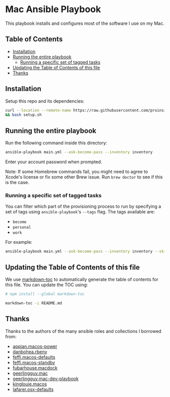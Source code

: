 # Mac Ansible Playbook

This playbook installs and configures most of the software I use on my Mac.

## Table of Contents

<!-- toc -->

-   [Installation](#installation)
-   [Running the entire playbook](#running-the-entire-playbook)
    -   [Running a specific set of tagged tasks](#running-a-specific-set-of-tagged-tasks)
-   [Updating the Table of Contents of this file](#updating-the-table-of-contents-of-this-file)
-   [Thanks](#thanks)

<!-- tocstop -->

## Installation

Setup this repo and its dependencies:

```bash
curl --location --remote-name https://raw.githubusercontent.com/proinsias/mac-playbook/master/bin/setup.sh \
&& bash setup.sh
```

## Running the entire playbook

Run the following command inside this directory:

```bash
ansible-playbook main.yml --ask-become-pass --inventory inventory
```

Enter your account password when prompted.

Note: If some Homebrew commands fail,
you might need to agree to Xcode's license or fix some other Brew issue.
Run `brew doctor` to see if this is the case.

### Running a specific set of tagged tasks

You can filter which part of the provisioning process to run
by specifying a set of tags using `ansible-playbook`'s `--tags` flag.
The tags available are:

-   `become`
-   `personal`
-   `work`

For example:

```bash
ansible-playbook main.yml --ask-become-pass --inventory inventory --skip-tags "become" --tags "personal"
```

## Updating the Table of Contents of this file

We use [markdown-toc](https://github.com/jonschlinkert/markdown-toc)
to automatically generate the table of contents for this file. You can
update the TOC using:

```bash
# npm install --global markdown-toc

markdown-toc -i README.md
```

## Thanks

Thanks to the authors of the many ansible roles and collections I borrowed from:

-   [appian.macos-power](https://github.com/appian/ansible-role-macos-power)
-   [danbohea.rbenv](https://github.com/danbohea/ansible-role-rbenv)
-   [feffi.macos-defaults](https://github.com/feffi/ansible-macos-defaults.git)
-   [feffi.macos-standby](https://github.com/feffi/ansible-macos-standby.git)
-   [fubarhouse.macdock](https://github.com/fubarhouse/ansible-role-macdock)
-   [geerlingguy.mac](https://github.com/geerlingguy/ansible-collection-mac)
-   [geerlingguy,mac-dev-playbook](https://github.com/geerlingguy/mac-dev-playbook/)
-   [kinglouie.macos](https://github.com/kinglouie/ansible-role-macos)
-   [lafarer.osx-defaults](https://github.com/lafarer/ansible-role-osx-defaults)
